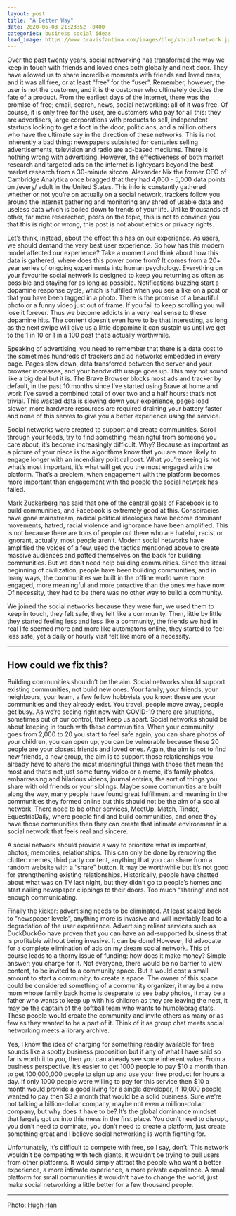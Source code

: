 ```yaml
---
layout: post
title: "A Better Way"
date: 2020-06-03 21:23:52 -0400
categories: business social ideas
lead_image: https://www.travisfantina.com/images/blog/social-network.jpg
---
```


Over the past twenty years, social networking has transformed the way we keep in touch with friends and loved ones both globally and next door. They have allowed us to share incredible moments with friends and loved ones; and it was all free, or at least “free” for the “user”. Remember, however, the user is not the customer, and it is the customer who ultimately decides the fate of a product. From the earliest days of the Internet, there was the promise of free; email, search, news, social networking: all of it was free. Of course, it is only free for the user, are customers who pay for all this: they are advertisers, large corporations with products to sell, independent startups looking to get a foot in the door, politicians, and a million others who have the ultimate say in the direction of these networks. This is not inherently a bad thing: newspapers subsisted for centuries selling advertisements, television and radio are ad-based mediums. There is nothing wrong with advertising. However, the effectiveness of both market research and targeted ads on the internet is lightyears beyond the best market research from a 30-minute sitcom. Alexander Nix the former CEO of Cambridge Analytica once bragged that they had 4,000 - 5,000 data points on /every/ adult in the United States. This info is constantly gathered whether or not you’re on actually on a social network, trackers follow you around the internet gathering and monitoring any shred of usable data and useless data which is boiled down to trends of your life. Unlike thousands of other, far more researched, posts on the topic, this is not to convince you that this is right or wrong, this post is not about ethics or privacy rights.

Let’s think, instead, about the effect this has on our experience. As users, we should demand the very best user experience. So how has this modern model affected our experience? Take a moment and think about how this data is gathered, where does this power come from? It comes from a 20+ year series of ongoing experiments into human psychology. Everything on your favourite social network is designed to keep you returning as often as possible and staying for as long as possible. Notifications buzzing start a dopamine response cycle, which is fulfilled when you see a like on a post or that you have been tagged in a photo. There is the promise of a beautiful photo or a funny video just out of frame. If you fail to keep scrolling you will lose it forever. Thus we become addicts in a very real sense to these dopamine hits. The content doesn’t even have to be that interesting, as long as the next swipe will give us a little dopamine it can sustain us until we get to the 1 in 10 or 1 in a 100 post that’s actually worthwhile.

Speaking of advertising, you need to remember that there is a data cost to the sometimes hundreds of trackers and ad networks embedded in every page. Pages slow down, data transferred between the server and your browser increases, and your bandwidth usage goes up. This may not sound like a big deal but it is. The Brave Browser blocks most ads and tracker by default, in the past 10 months since I’ve started using Brave at home and work I’ve saved a combined total of over two and a half hours: that’s not trivial. This wasted data is slowing down your experience, pages load slower, more hardware resources are required draining your battery faster and none of this serves to give you a better experience using the service.

Social networks were created to support and create communities. Scroll through your feeds, try to find something meaningful from someone you care about, it’s become increasingly difficult. Why? Because as important as a picture of your niece is the algorithms know that you are more likely to engage longer with an incendiary political post. What you’re seeing is not what’s most important, it’s what will get you the most engaged with the platform. That’s a problem, when engagement with the platform becomes more important than engagement with the people the social network has failed.

Mark Zuckerberg has said that one of the central goals of Facebook is to build communities, and Facebook is extremely good at this. Conspiracies have gone mainstream, radical political ideologies have become dominant movements, hatred, racial violence and ignorance have been amplified. This is not because there are tons of people out there who are hateful, racist or ignorant, actually, most people aren’t. Modern social networks have amplified the voices of a few, used the tactics mentioned above to create massive audiences and patted themselves on the back for building communities. But we don’t need help building communities. Since the literal beginning of civilization, people have been building communities, and in many ways, the communities we built in the offline world were more engaged, more meaningful and more proactive than the ones we have now. Of necessity, they had to be there was no other way to build a community.

We joined the social networks because they were fun, we used them to keep in touch, they felt safe, they felt like a community. Then, little by little they started feeling less and less like a community, the friends we had in real life seemed more and more like automatons online, they started to feel less safe, yet a daily or hourly visit felt like more of a necessity.

---

## How could we fix this?

Building communities shouldn’t be the aim. Social networks should support existing communities, not build new ones. Your family, your friends, your neighbours, your team, a few fellow hobbyists you know: these are your communities and they already exist. You travel, people move away, people get busy. As we’re seeing right now with COVID-19 there are situations, sometimes out of our control, that keep us apart. Social networks should be about keeping in touch with these communities. When your community goes from 2,000 to 20 you start to feel safe again, you can share photos of your children, you can open up, you can be vulnerable because these 20 people are your closest friends and loved ones. Again, the aim is not to find new friends, a new group, the aim is to support those relationships you already have to share the most meaningful things with those that mean the most and that’s not just some funny video or a meme, it’s family photos, embarrassing and hilarious videos, journal entries, the sort of things you share with old friends or your siblings. Maybe some communities are built along the way, many people have found great fulfillment and meaning in the communities they formed online but this should not be the aim of a social network. There need to be other services, MeetUp, Match, Tinder, EquestriaDaily, where people find and build communities, and once they have those communities then they can create that intimate environment in a social network that feels real and sincere.

A social network should provide a way to prioritize what is important, photos, memories, relationships. This can only be done by removing the clutter: memes, third party content, anything that you can share from a random website with a “share” button. It may be worthwhile but it’s not good for strengthening existing relationships. Historically, people have chatted about what was on TV last night, but they didn’t go to people’s homes and start nailing newspaper clippings to their doors. Too much “sharing” and not enough communicating.

Finally the kicker: advertising needs to be eliminated. At least scaled back to “newspaper levels”, anything more is invasive and will inevitably lead to a degradation of the user experience. Advertising reliant services such as DuckDuckGo have proven that you can have an ad-supported business that is profitable without being invasive. It can be done! However, I’d advocate for a complete elimination of ads on my dream social network. This of course leads to a thorny issue of funding: how does it make money? Simple answer: you charge for it. Not everyone, there would be no barrier to view content, to be invited to a community space. But it would cost a small amount to start a community, to create a space. The owner of this space could be considered something of a community organizer, it may be a new mom whose family back home is desperate to see baby photos, it may be a father who wants to keep up with his children as they are leaving the nest, it may be the captain of the softball team who wants to humblebrag stats. These people would create the community and invite others as many or as few as they wanted to be a part of it. Think of it as group chat meets social networking meets a library archive.

Yes, I know the idea of charging for something readily available for free sounds like a spotty business proposition but if any of what I have said so far is worth it to you, then you can already see some inherent value. From a business perspective, it’s easier to get 1000 people to pay $10 a month than to get 100,000,000 people to sign up and use your free product for hours a day. If only 1000 people were willing to pay for this service then $10 a month would provide a good living for a single developer, if 10,000 people wanted to pay then \$3 a month that would be a solid business. Sure we’re not talking a billion-dollar company, maybe not even a million-dollar company, but why does it have to be? It’s the global dominance mindset that largely got us into this mess in the first place. You don’t need to disrupt, you don’t need to dominate, you don’t need to create a platform, just create something great and I believe social networking is worth fighting for.

Unfortunately, it’s difficult to compete with free, so I say, don’t. This network wouldn’t be competing with tech giants, it wouldn’t be trying to pull users from other platforms. It would simply attract the people who want a better experience, a more intimate experience, a more private experience. A small platform for small communities it wouldn’t have to change the world, just make social networking a little better for a few thousand people.

---

Photo: [Hugh Han](https://unsplash.com/@hughhan)
